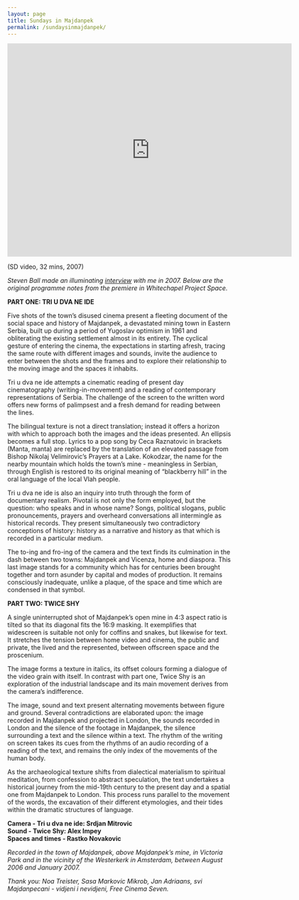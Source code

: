 ```yaml
---
layout: page
title: Sundays in Majdanpek
permalink: /sundaysinmajdanpek/
---
```


<iframe src="https://player.vimeo.com/video/129295894" width="640" height="480" frameborder="0" webkitallowfullscreen mozallowfullscreen allowfullscreen></iframe> 
  
(SD video, 32 mins, 2007)  

_Steven Ball made an illuminating [interview](http://www.studycollection.co.uk/sundaysinmajdanpek/) with me in 2007. Below are the original programme notes from the premiere in Whitechapel Project Space._  

**PART ONE: TRI U DVA NE IDE**


Five shots of the town’s disused cinema present a fleeting document of the social space and history of Majdanpek, a devastated mining town in Eastern Serbia, built up during a period of Yugoslav optimism in 1961 and obliterating the existing settlement almost in its entirety. The cyclical gesture of entering the cinema, the expectations in starting afresh, tracing the same route with different images and sounds, invite the audience to enter between the shots and the frames and to explore their relationship to the moving image and the spaces it inhabits.

Tri u dva ne ide attempts a cinematic reading of present day cinematography (writing-in-movement) and a reading of contemporary representations of Serbia. The challenge of the screen to the written word offers new forms of palimpsest and a fresh demand for reading between the lines.

The bilingual texture is not a direct translation; instead it offers a horizon with which to approach both the images and the ideas presented. An ellipsis becomes a full stop. Lyrics to a pop song by Ceca Raznatovic in brackets (Manta, manta) are replaced by the translation of an elevated passage from Bishop Nikolaj Velimirovic’s Prayers at a Lake. Kokodzar, the name for the nearby mountain which holds the town’s mine - meaningless in Serbian, through English is restored to its original meaning of “blackberry hill” in the oral language of the local Vlah people.

Tri u dva ne ide is also an inquiry into truth through the form of documentary realism. Pivotal is not only the form employed, but the question: who speaks and in whose name? Songs, political slogans, public pronouncements, prayers and overheard conversations all intermingle as historical records. They present simultaneously two contradictory conceptions of history: history as a narrative and history as that which is recorded in a particular medium.

The to-ing and fro-ing of the camera and the text finds its culmination in the dash between two towns: Majdanpek and Vicenza, home and diaspora. This last image stands for a community which has for centuries been brought together and torn asunder by capital and modes of production. It remains consciously inadequate, unlike a plaque, of the space and time which are condensed in that symbol.


**PART TWO: TWICE SHY**

A single uninterrupted shot of Majdanpek’s open mine in 4:3 aspect ratio is tilted so that its diagonal fits the 16:9 masking. It exemplifies that widescreen is suitable not only for coffins and snakes, but likewise for text. It stretches the tension between home video and cinema, the public and private, the lived and the represented, between offscreen space and the proscenium.

The image forms a texture in italics, its offset colours forming a dialogue of the video grain with itself. In contrast with part one, Twice Shy is an exploration of the industrial landscape and its main movement derives from the camera’s indifference.

The image, sound and text present alternating movements between figure and ground. Several contradictions are elaborated upon: the image recorded in Majdanpek and projected in London, the sounds recorded in London and the silence of the footage in Majdanpek, the silence surrounding a text and the silence within a text. The rhythm of the writing on screen takes its cues from the rhythms of an audio recording of a reading of the text, and remains the only index of the movements of the human body.

As the archaeological texture shifts from dialectical materialism to spiritual meditation, from confession to abstract speculation, the text undertakes a historical journey from the mid-19th century to the present day and a spatial one from Majdanpek to London. This process runs parallel to the movement of the words, the excavation of their different etymologies, and their tides within the dramatic structures of language.
  
**Camera - Tri u dva ne ide: Srdjan Mitrovic  
Sound - Twice Shy: Alex Impey  
Spaces and times - Rastko Novakovic**  
  
_Recorded in the town of Majdanpek, above Majdanpek’s mine, in Victoria Park and in the vicinity of the Westerkerk in Amsterdam,
between August 2006 and January 2007._  

_Thank you: Noa Treister, Sasa Markovic Mikrob, Jan Adriaans, svi Majdanpecani - vidjeni i nevidjeni, Free Cinema Seven._  
